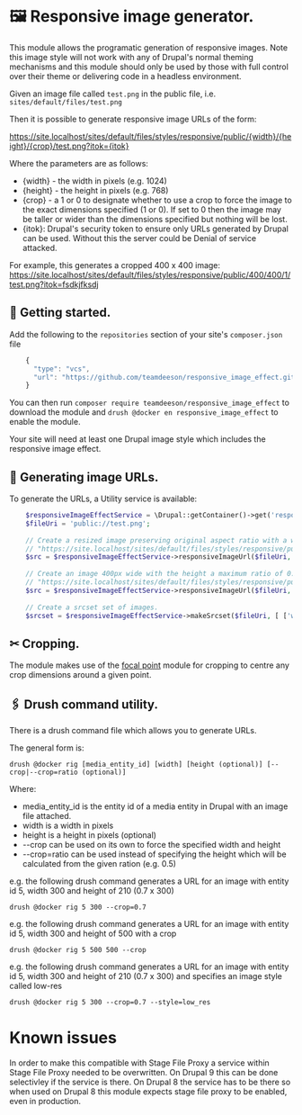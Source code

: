 # 🖼️ Responsive image generator.

This module allows the programatic generation of responsive images.  Note this image style will not work with any of Drupal's normal theming mechanisms and this module should only be used by those with full control over their theme or delivering code in a headless environment.

Given an image file called `test.png` in the public file, i.e. `sites/default/files/test.png`

Then it is possible to generate responsive image URLs of the form:

https://site.localhost/sites/default/files/styles/responsive/public/{width}/{height}/{crop}/test.png?itok={itok}

Where the parameters are as follows:

* {width} - the width in pixels (e.g. 1024)
* {height} - the height in pixels (e.g. 768)
* {crop} - a 1 or 0 to designate whether to use a crop to force the image to the exact dimensions specified (1 or 0). If set to 0 then the image may be taller or wider than the dimensions specified but nothing will be lost.
* {itok}: Drupal's security token to ensure only URLs generated by Drupal can be used. Without this the server could be Denial of service attacked.

For example, this generates a cropped 400 x 400 image:
https://site.localhost/sites/default/files/styles/responsive/public/400/400/1/test.png?itok=fsdkjfksdj

## 🐣 Getting started.

Add the following to the `repositories` section of your site's `composer.json` file

```javascript
    {
      "type": "vcs",
      "url": "https://github.com/teamdeeson/responsive_image_effect.git"
    }
```

You can then run `composer require teamdeeson/responsive_image_effect` to download the module and `drush @docker en responsive_image_effect` to enable the module.

Your site will need at least one Drupal image style which includes the responsive image effect.

## 🤖 Generating image URLs.

To generate the URLs, a Utility service is available:

```php
    $responsiveImageEffectService = \Drupal::getContainer()->get('responsive_image_effect.responsive_image_service');
    $fileUri = 'public://test.png';
    
    // Create a resized image preserving original aspect ratio with a width of 100px.
    // "https://site.localhost/sites/default/files/styles/responsive/public/100/0/0/test.png?itok=fsdkjfksdj"
    $src = $responsiveImageEffectService->responsiveImageUrl($fileUri, ['w' => 100]);
    
    // Create an image 400px wide with the height a maximum ratio of 0.75 (3/4 of width).
    // "https://site.localhost/sites/default/files/styles/responsive/public/400/300/1/test.png?itok=fsdkjfksdj"
    $src = $responsiveImageEffectService->responsiveImageUrl($fileUri, $responsiveImageEffectService->crop(400, 0.75));
    
    // Create a srcset set of images.
    $srcset = $responsiveImageEffectService->makeSrcset($fileUri, [ ['w' => 100, 'h' => 100, 'c' => FALSE], ['w' => 200, 'h' => 200, 'c' => FALSE], ['w' => 300, 'h' => 300, 'c' => FALSE] ]);
```

## ✂ Cropping.

The module makes use of the [focal point](https://drupal.org/project/focal_point) module for cropping to centre any crop dimensions around a given point.

## 🖇️ Drush command utility.

There is a drush command file which allows you to generate URLs.

The general form is:

`drush @docker rig [media_entity_id] [width] [height (optional)] [--crop|--crop=ratio (optional)]`

Where:
 
 * media_entity_id is the entity id of a media entity in Drupal with an image file attached.
 * width is a width in pixels
 * height is a height in pixels (optional)
 * --crop can be used on its own to force the specified width and height
 * --crop=ratio can be used instead of specifying the height which will be calculated from the given ration (e.g. 0.5)

e.g. the following drush command generates a URL for an image with entity id 5, width 300 and height of 210 (0.7 x 300)

`drush @docker rig 5 300 --crop=0.7`

e.g. the following drush command generates a URL for an image with entity id 5, width 300 and height of 500 with a crop

`drush @docker rig 5 500 500 --crop`

e.g. the following drush command generates a URL for an image with entity id 5, width 300 and height of 210 (0.7 x 300) and specifies an image style called low-res

`drush @docker rig 5 300 --crop=0.7 --style=low_res`

# Known issues

In order to make this compatible with Stage File Proxy a service within Stage File Proxy needed to be overwritten. On Drupal
9 this can be done selectivley if the service is there. On Drupal 8 the service has to be there so when used on Drupal 8
this module expects stage file proxy to be enabled, even in production.
